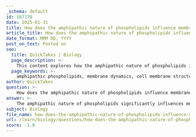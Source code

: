 ```yaml
---
_schema: default
id: 167179
date: 2025-01-31
title: How does the amphipathic nature of phospholipids influence membrane dynamics?
article_title: How does the amphipathic nature of phospholipids influence membrane dynamics?
date_format: MMM DD, YYYY
post_on_text: Posted on
seo:
  title: QuickTakes | Biology
  page_description: >-
    This content explores how the amphipathic nature of phospholipids influences the structure and dynamics of cell membranes, including bilayer formation, selective permeability, fluidity, protein interactions, and cellular processes.
  page_keywords: >-
    amphipathic phospholipids, membrane dynamics, cell membrane structure, bilayer formation, selective permeability, membrane fluidity, interaction with membrane proteins, dynamic cellular processes, lipid bilayer, cellular homeostasis, nutrient uptake, exocytosis, endocytosis
author: QuickTakes
question: >-
    How does the amphipathic nature of phospholipids influence membrane dynamics?
answer: >-
    The amphipathic nature of phospholipids significantly influences membrane dynamics in several key ways:\n\n1. **Formation of Bilayers**: Phospholipids consist of a hydrophilic (water-attracting) head and two hydrophobic (water-repelling) tails. This unique structure allows them to spontaneously arrange themselves into a bilayer when placed in an aqueous environment. The hydrophilic heads face outward towards the water, while the hydrophobic tails face inward, away from the water. This bilayer formation is fundamental to the structure of cell membranes, creating a barrier that separates the internal cellular environment from the external surroundings.\n\n2. **Selective Permeability**: The arrangement of phospholipids in a bilayer creates a semi-permeable membrane that regulates the entry and exit of substances. The hydrophobic core of the bilayer acts as a barrier to most polar and charged molecules, while allowing nonpolar molecules to pass through more easily. This selective permeability is crucial for maintaining cellular homeostasis and controlling the internal environment of the cell.\n\n3. **Membrane Fluidity**: The amphipathic nature of phospholipids contributes to the fluidity of the membrane. The presence of unsaturated fatty acids in the phospholipid tails introduces kinks that prevent tight packing, enhancing fluidity. Cholesterol, which intercalates between phospholipids, further modulates this fluidity by preventing the membrane from becoming too rigid at low temperatures and too fluid at high temperatures. This fluidity is essential for the proper functioning of membrane proteins and for facilitating the movement of substances in and out of the cell.\n\n4. **Interaction with Membrane Proteins**: The amphipathic nature of phospholipids also facilitates the integration of integral and peripheral proteins within the membrane. These proteins are essential for various functions such as transport, signaling, and cell recognition. The dynamic nature of the phospholipid bilayer allows for the lateral movement of these proteins, which is critical for their functionality.\n\n5. **Dynamic Cellular Processes**: The fluid and flexible nature of the phospholipid bilayer supports various cellular processes, including endocytosis and exocytosis, where the membrane can change shape to engulf substances or release them. This dynamic capability is vital for nutrient uptake, waste removal, and communication with other cells.\n\nIn summary, the amphipathic nature of phospholipids is fundamental to the structure and function of cell membranes, enabling the formation of bilayers that provide barriers, facilitate selective permeability, and support the dynamic nature of cellular processes.
subject: Biology
file_name: how-does-the-amphipathic-nature-of-phospholipids-influence-membrane-dynamics.md
url: /learn/biology/questions/how-does-the-amphipathic-nature-of-phospholipids-influence-membrane-dynamics
score: -1.0
---
```


&nbsp;